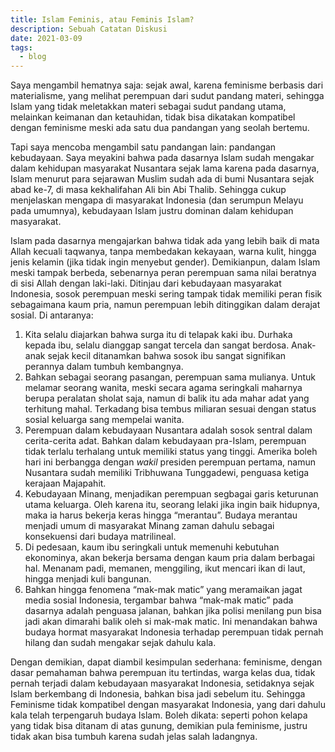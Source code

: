 ```yaml
---
title: Islam Feminis, atau Feminis Islam?
description: Sebuah Catatan Diskusi
date: 2021-03-09
tags:
  - blog
---
```

Saya mengambil hematnya saja: sejak awal, karena feminisme berbasis dari materialisme, yang melihat perempuan dari sudut pandang materi, sehingga Islam yang tidak meletakkan materi sebagai sudut pandang utama, melainkan keimanan dan ketauhidan, tidak bisa dikatakan kompatibel dengan feminisme meski ada satu dua pandangan yang seolah bertemu.

Tapi saya mencoba mengambil satu pandangan lain: pandangan kebudayaan. Saya meyakini bahwa pada dasarnya Islam sudah mengakar dalam kehidupan masyarakat Nusantara sejak lama karena pada dasarnya, Islam menurut para sejarawan Muslim sudah ada di bumi Nusantara sejak abad ke-7, di masa kekhalifahan Ali bin Abi Thalib. Sehingga cukup menjelaskan mengapa di masyarakat Indonesia (dan serumpun Melayu pada umumnya), kebudayaan Islam justru dominan dalam kehidupan masyarakat.

Islam pada dasarnya mengajarkan bahwa tidak ada yang lebih baik di mata Allah kecuali taqwanya, tanpa membedakan kekayaan, warna kulit, hingga jenis kelamin (jika tidak ingin menyebut gender). Demikianpun, dalam Islam meski tampak berbeda, sebenarnya peran perempuan sama nilai beratnya di sisi Allah dengan laki-laki. Ditinjau dari kebudayaan masyarakat Indonesia, sosok perempuan meski sering tampak tidak memiliki peran fisik sebagaimana kaum pria, namun perempuan lebih ditinggikan dalam derajat sosial. Di antaranya:

1. Kita selalu diajarkan bahwa surga itu di telapak kaki ibu. Durhaka kepada ibu, selalu dianggap sangat tercela dan sangat berdosa. Anak-anak sejak kecil ditanamkan bahwa sosok ibu sangat signifikan perannya dalam tumbuh kembangnya.
2. Bahkan sebagai seorang pasangan, perempuan sama mulianya. Untuk melamar seorang wanita, meski secara agama seringkali maharnya berupa peralatan sholat saja, namun di balik itu ada mahar adat yang terhitung mahal. Terkadang bisa tembus miliaran sesuai dengan status sosial keluarga sang mempelai wanita.
3. Perempuan dalam kebudayaan Nusantara adalah sosok sentral dalam cerita-cerita adat. Bahkan dalam kebudayaan pra-Islam, perempuan tidak terlalu terhalang untuk memiliki status yang tinggi. Amerika boleh hari ini berbangga dengan *wakil* presiden perempuan pertama, namun Nusantara sudah memiliki Tribhuwana Tunggadewi, penguasa ketiga kerajaan Majapahit.
4. Kebudayaan Minang, menjadikan perempuan segbagai garis keturunan utama keluarga. Oleh karena itu, seorang lelaki jika ingin baik hidupnya, maka ia harus bekerja keras hingga “merantau”. Budaya merantau menjadi umum di masyarakat Minang zaman dahulu sebagai konsekuensi dari budaya matrilineal. 
5. Di pedesaan, kaum ibu seringkali untuk memenuhi kebutuhan ekonominya, akan bekerja bersama dengan kaum pria dalam berbagai hal. Menanam padi, memanen, menggiling, ikut mencari ikan di laut, hingga menjadi kuli bangunan.
6. Bahkan hingga fenomena “mak-mak matic” yang meramaikan jagat media sosial Indonesia, tergambar bahwa “mak-mak matic” pada dasarnya adalah penguasa jalanan, bahkan jika polisi menilang pun bisa jadi akan dimarahi balik oleh si mak-mak matic. Ini menandakan bahwa budaya hormat masyarakat Indonesia terhadap perempuan tidak pernah hilang dan sudah mengakar sejak dahulu kala.

Dengan demikian, dapat diambil kesimpulan sederhana: feminisme, dengan dasar pemahaman bahwa perempuan itu tertindas, warga kelas dua, tidak pernah terjadi dalam kebudayaan masyarakat Indonesia, setidaknya sejak Islam berkembang di Indonesia, bahkan bisa jadi sebelum itu. Sehingga Feminisme tidak kompatibel dengan masyarakat Indonesia, yang dari dahulu kala telah terpengaruh budaya Islam. Boleh dikata: seperti pohon kelapa yang tidak bisa ditanam di atas gunung, demikian pula feminisme, justru tidak akan bisa tumbuh karena sudah jelas salah ladangnya.

<amp-google-document-embed src="/files/islam-feminis-atau-feminis-islam.docx" width="800" height="600" layout="responsive">
</amp-google-document-embed>
